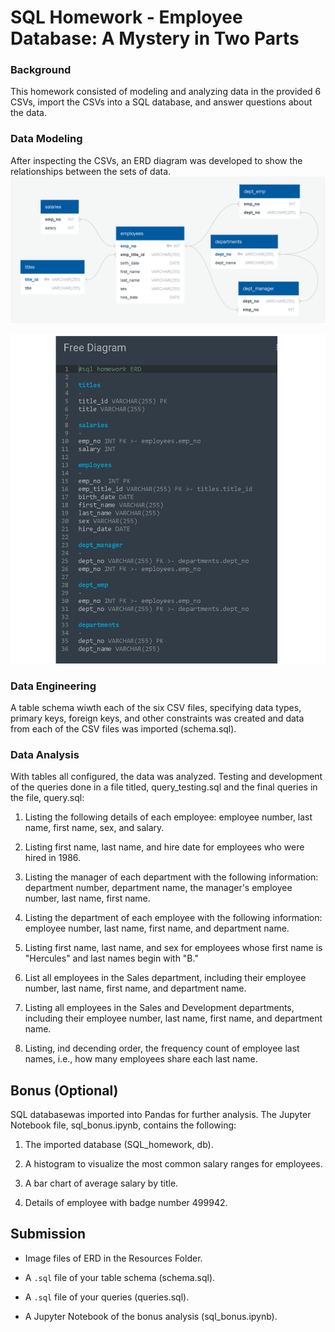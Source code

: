 # SQL Homework - Employee Database: A Mystery in Two Parts

### Background

This homework consisted of modeling and analyzing data in the provided 6 CSVs, import the CSVs into a SQL database, and answer questions about the data.


### Data Modeling

After inspecting the CSVs, an ERD diagram was developed to show the relationships between the sets of data.
<img src="resources/ERD_diagram.png" alt="ERD Diagram">

<img src="resources/ERD_text.png" alt="ERD Text">

### Data Engineering

A table schema wiwth each of the six CSV files, specifying data types, primary keys, foreign keys, and other constraints was created and data from each of the CSV files was imported (schema.sql).

### Data Analysis

With tables all configured, the data was analyzed. Testing and development of the queries done in a file titled, query_testing.sql and the final queries in the file, query.sql:

1. Listing the following details of each employee: employee number, last name, first name, sex, and salary.

2. Listing first name, last name, and hire date for employees who were hired in 1986.

3. Listing the manager of each department with the following information: department number, department name, the manager's employee number, last name, first name.

4. Listing the department of each employee with the following information: employee number, last name, first name, and department name.

5. Listing first name, last name, and sex for employees whose first name is "Hercules" and last names begin with "B."

6. List all employees in the Sales department, including their employee number, last name, first name, and department name.

7. Listing all employees in the Sales and Development departments, including their employee number, last name, first name, and department name.

8. Listing, ind decending order, the frequency count of employee last names, i.e., how many employees share each last name.

## Bonus (Optional)

SQL databasewas imported into Pandas for further analysis. The Jupyter Notebook file, sql_bonus.ipynb, contains the following:

1. The imported database (SQL_homework, db).

2. A histogram to visualize the most common salary ranges for employees.

3. A bar chart of average salary by title.

4. Details of employee with badge number 499942.


## Submission

* Image files of ERD in the Resources Folder.

* A `.sql` file of your table schema (schema.sql).

* A `.sql` file of your queries (queries.sql).

* A Jupyter Notebook of the bonus analysis (sql_bonus.ipynb).

